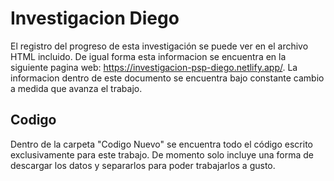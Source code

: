 # Investigacion Diego

El registro del progreso de esta investigación se puede ver en el archivo HTML incluido. De igual forma
esta informacion se encuentra en la siguiente pagina web: https://investigacion-psp-diego.netlify.app/.
La informacion dentro de este documento se encuentra bajo constante cambio a medida que avanza el trabajo.

## Codigo

Dentro de la carpeta "Codigo Nuevo" se encuentra todo el código escrito exclusivamente para este trabajo. De momento solo incluye
una forma de descargar los datos y separarlos para poder trabajarlos a gusto.
